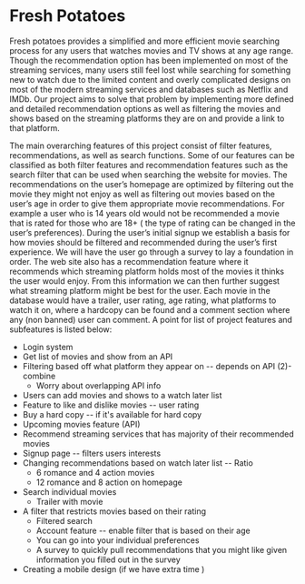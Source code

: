 # Fresh Potatoes

Fresh potatoes provides a simplified and more efficient movie searching process for any users that watches movies and TV shows at any age range. Though the recommendation option has been implemented on most of the streaming services, many users still feel lost while searching for something new to watch due to the limited content and overly complicated designs on most of the modern streaming services and databases such as Netflix and IMDb. Our project aims to solve that problem by implementing more defined and detailed recommendation options as well as filtering the movies and shows based on the streaming platforms they are on and provide a link to that platform. 

The main overarching features of this project consist of filter features, recommendations, as well as search functions. Some of our features can be classified as both filter features and recommendation features such as the search filter that can be used when searching the website for movies. 
The recommendations on the user’s homepage are optimized by filtering out the movie they might not enjoy as well as filtering out movies based on the user’s age in order to give them appropriate movie recommendations. For example a user who is 14 years old would not be recommended a movie that is rated for those who are 18+ ( the type of rating can be changed in the user’s preferences).
During the user’s initial signup we establish a basis for how movies should be filtered and recommended during the user’s first experience. We will have the user go through a survey to lay a foundation in order. The web site also has a recommendation feature where it recommends which streaming platform holds most of the movies it thinks the user would enjoy. From this information we can then further suggest what streaming platform might be best for the user. Each movie in the database would have a trailer, user rating, age rating, what platforms to watch it on, where a hardcopy can be found and a comment section where any (non banned) user can comment. A point for list of project features and subfeatures is listed below:

- Login system
- Get list of movies and show from an API
- Filtering based off what platform they appear on -- depends on API (2)- combine
    - Worry about overlapping API info
- Users can add movies and shows to a watch later list
- Feature to like and dislike movies -- user rating 
- Buy a hard copy -- if it's available for hard copy
- Upcoming movies feature (API)
- Recommend streaming services that has majority of their recommended movies
- Signup page -- filters users interests
- Changing recommendations based on watch later list -- Ratio 
    - 6 romance and 4 action movies
    - 12 romance and 8 action on homepage
- Search individual movies 
    - Trailer with movie
- A filter that restricts movies based on their rating
    - Filtered search
    - Account feature -- enable filter that is based on their age
    - You can go into your individual preferences
    - A survey to quickly pull recommendations that you might like given information you filled out in the survey
- Creating a mobile design (if we have extra time )
